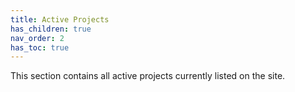 ```yaml
---
title: Active Projects
has_children: true
nav_order: 2
has_toc: true
---
```


This section contains all active projects currently listed on the site.
